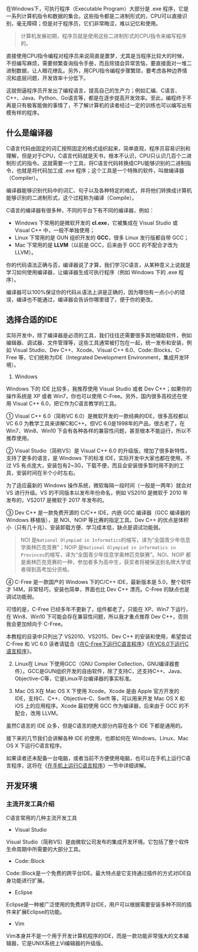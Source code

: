 在Windows下，可执行程序（Executable Program）大部分是 .exe 程序，它是一系列计算机指令和数据的集合。这些指令都是二进制形式的，CPU可以直接识别，毫无障碍；但是对于程序员，它们非常晦涩，难以记忆和使用。

> 计算机发展初期，程序员就是使用这些二进制形式的CPU指令来编写程序的。

直接使用CPU指令编程对程序员来说简直是噩梦，尤其是当程序比较大的时候，不但编写麻烦，需要频繁查询指令手册，而且除错会异常苦恼，要直接面对一堆二进制数据，让人眼花缭乱。另外，用CPU指令编程步骤繁琐，要考虑各种边界情况和底层问题，开发效率十分低下。

这就倒逼程序员开发出了编程语言，提高自己的生产力；例如汇编、C语言、C++、Java、Python、Go语言等，都是在逐步提高开发效率。至此，编程终于不再是只有极客能做的事情了，不了解计算机的读者经过一定的训练也可以编写出有模有样的程序。

## 什么是编译器

C语言代码由固定的词汇按照固定的格式组织起来，简单直观，程序员容易识别和理解，但是对于CPU，C语言代码就是天书，根本不认识，CPU只认识几百个二进制形式的指令。这就需要一个工具，将C语言代码转换成CPU能够识别的二进制指令，也就是将代码加工成 .exe 程序；这个工具是一个特殊的软件，叫做编译器（Compiler）。

编译器能够识别代码中的词汇、句子以及各种特定的格式，并将他们转换成计算机能够识别的二进制形式，这个过程称为编译（Compile）。

C语言的编译器有很多种，不同的平台下有不同的编译器，例如：

- Windows 下常用的是微软开发的 **cl.exe**，它被集成在 Visual Studio 或 Visual C++ 中，一般不单独使用；
- Linux 下常用的是 GUN 组织开发的 **GCC**，很多 Linux 发行版都自带 GCC；
- Mac 下常用的是 **LLVM**（以前是 GCC，后来由于 GCC 的不配合才改为 LLVM）。

你的代码语法正确与否，编译器说了才算，我们学习C语言，从某种意义上说就是学习如何使用编译器，让编译器生成可执行程序（例如 Windows 下的 .exe 程序）。

编译器可以100%保证你的代码从语法上讲是正确的，因为哪怕有一点小小的错误，编译也不能通过，编译器会告诉你哪里错了，便于你的更改。

## 选择合适的IDE

实际开发中，除了编译器是必须的工具，我们往往还需要很多其他辅助软件，例如编辑器、调试器、文件管理等，这些工具通常被打包在一起，统一发布和安装，例如 Visual Studio、Dev C++、Xcode、Visual C++ 6.0、Code::Blocks、C-Free 等，它们统称为IDE（Integrated Development Environment，集成开发环境）。

1) Windows

Windows 下的 IDE 比较多，我推荐使用 Visual Studio 或者 Dev C++；如果你的操作系统是 XP 或者 Win7，你也可以使用 C-Free。另外，国内很多高校还在使用 Visual C++ 6.0，把它作为C语言教学的工具。

① Visual C++ 6.0（简称VC 6.0）是微软开发的一款经典的IDE，很多高校都以 VC 6.0 为教学工具来讲解C和C++。但VC 6.0是1998年的产品，很古老了，在 Win7、Win8、Win10 下会有各种各样的兼容性问题，甚至根本不能运行，所以不推荐使用。

② Visual Studio（简称VS）是 Visual C++ 6.0 的升级版，增加了很多新特性，支持了更多的语言，是 Windows 下的标准 IDE，实际开发中大家也都在使用。不过 VS 有点庞大，安装包有2~3G，下载不便，而且会安装很多暂时用不到的工具，安装时间在半个小时左右。

为了适应最新的 Windows 操作系统，微软每隔一段时间（一般是一两年）就会对 VS 进行升级。VS 的不同版本以发布年份命名，例如 VS2010 是微软于 2010 年发布的，VS2017 是微软于 2017 年发布的。

③ Dev C++ 是一款免费开源的 C/C++ IDE，内嵌 GCC 编译器（GCC 编译器的 Windows 移植版），是 NOI、NOIP 等比赛的指定工具。Dev C++ 的优点是体积小（只有几十兆）、安装卸载方便、学习成本低，缺点是调试功能弱。

> NOI 是`National Olympiad in Informatics`的缩写，译为“全国青少年信息学奥林匹克竞赛”；NOIP 是`National Olympiad in informatics in Provinces`的缩写，译为“全国青少年信息学奥林匹克联赛”。NOI、NOIP 都是奥林匹克竞赛的一种，参加者多为高中生，获奖者将被保送到名牌大学或者得到高考加分资格。

④ C-Free 是一款国产的 Windows 下的C/C++ IDE，最新版本是 5.0，整个软件才 14M，非常轻巧，安装也简单，界面也比 Dev C++ 漂亮。C-Free 的缺点也是调试功能弱。

可惜的是，C-Free 已经多年不更新了，组件都老了，只能在 XP、Win7 下运行，在 Win8、Win10 下可能会存在兼容性问题，所以我才重点推荐 Dev C++，否则我会更加倾向于 C-Free。

本教程的目录中只列出了 VS2010、VS2015、Dev C++ 的安装和使用，希望尝试 C-Free 和 VC 6.0 读者请猛击《[在C-Free下运行C语言程序](http://c.biancheng.net/cpp/html/2887.html)》《[在VC6.0下运行C语言程序](http://c.biancheng.net/cpp/html/2888.html)》。

2) Linux在 Linux 下使用GCC（GNU Compiler Collection，GNU编译器套件）。GCC是GUN组织开发的自由软件，除了支持C，还支持C++、Java、Objective-C等，它是Linux平台编译器的事实标准。

3) Mac OS X在 Mac OS X 下使用 Xcode。Xcode 是由 Apple 官方开发的IDE，支持C、C++、Objective-C、Swift 等，可以用来开发 Mac OS X 和 iOS 上的应用程序。Xcode 最初使用 GCC 作为编译器，后来由于 GCC 的不配合，改用 LLVM。

虽然C语言的 IDE 众多，但是C语言的绝大部分内容在各个 IDE 下都是通用的。

接下来的几节我们会讲解各种 IDE 的使用，也即如何在 Windows、Linux、Mac OS X 下运行C语言程序。

如果读者还未配备一台电脑，或者当前不方便使用电脑，也可以在手机上运行C语言程序，这将在《[在手机上运行C语言程序](http://c.biancheng.net/cpp/html/3164.html)》一节中详细讲解。

## 开发环境

### 主流开发工具介绍

C语言常用的几种主流开发工具

- Visual Studio

Visual Studio（简称VS）是由微软公司发布的集成开发环境。它包括了整个软件生命周期中所需要的大部分工具。

- Code::Block

Code::Block是一个免费的跨平台IDE。最大特点是它支持通过插件的方式对IDE自身功能进行扩展。

- Eclipse

Eclipse是一种被广泛使用的免费跨平台IDE，用户可以根据需要安装多种不同的插件来扩展Eclipse的功能。

- Vim

Vim本身并不是一个用于开发计算机程序的IDE，而是一款功能非常强大的文本编辑器，它是UNIX系统上Vi编辑器的升级版。